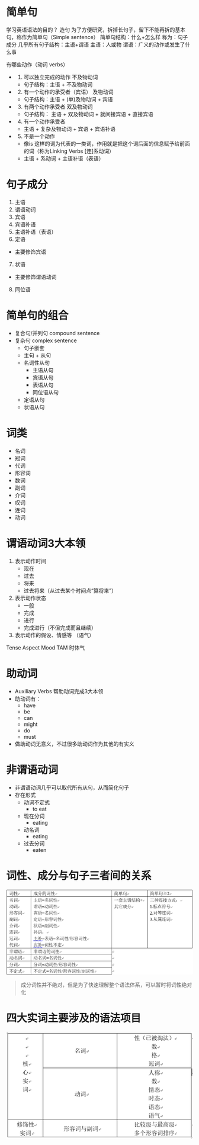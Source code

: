 # 简单句
学习英语语法的目的？
造句
为了方便研究，拆掉长句子，留下不能再拆的基本句，称作为简单句（Simple sentence）
简单句结构：什么+怎么样
称为：句子成分
几乎所有句子结构：主语+谓语
主语：人或物
谓语：广义的动作或发生了什么事

有哪些动作（动词 verbs）
- 1. 可以独立完成的动作 不及物动词
  * 句子结构：主语 + 不及物动词
- 2. 有一个动作的承受者（宾语） 及物动词
  * 句子结构：主语 + (单)及物动词 + 宾语
- 3. 有两个动作承受者 双及物动词
  * 句子结构： 主语 + 双及物动词 + 就间接宾语 + 直接宾语
- 4. 有一个动作承受者
  * 主语 + 复杂及物动词 + 宾语 + 宾语补语
- 5. 不是一个动作
  * 像is 这样的词为代表的一类词，作用就是把这个词后面的信息赋予给前面的词（称为Linking Verbs [连]系动词）
  * 主语 + 系动词 + 主语补语（表语）
  
# 句子成分

1. 主语
2. 谓语动词
3. 宾语
4. 宾语补语
5. 主语补语（表语）
6. 定语
  * 主要修饰宾语
7. 状语
  * 主要修饰谓语动词
8. 同位语 

# 简单句的组合
- 复合句/并列句 compound sentence
- 复杂句 complex sentence
  * 句子嵌套
  * 主句 + 从句
  * 名词性从句
     * 主语从句
     * 宾语从句
     * 表语从句
     * 同位语从句
  * 定语从句
  * 状语从句


# 词类
- 名词
- 冠词
- 代词
- 形容词
- 数词
- 副词
- 介词
- 叹词
- 连词
- 动词


# 谓语动词3大本领
1. 表示动作时间
   * 现在
   * 过去
   * 将来
   * 过去将来（从过去某个时间点“算将来”）
2. 表示动作状态
   * 一般
   * 完成
   * 进行
   * 完成进行（不但完成而且继续）
3. 表示动作的假设、情感等 （语气）

Tense Aspect Mood
TAM
时体气

# 助动词
- Auxiliary Verbs 帮助动词完成3大本领
- 助动词有：
    - have
    - be
    - can
    - might
    - do
    - must
- 做助动词无意义，不过很多助动词作为其他的有实义
    
# 非谓语动词
- 非谓语动词几乎可以取代所有从句，从而简化句子
- 存在形式
    - 动词不定式
      * to eat
    - 现在分词
      * eating
    - 动名词
      * eating
    - 过去分词
      * eaten



# 词性、成分与句子三者间的关系
![](./images/5f435f42149d785c05000000.png)
> 成分词性并不绝对，但是为了快速理解整个语法体系，可以暂时将词性绝对化


# 四大实词主要涉及的语法项目
![](./images/5f435f94149d785c05000001.png)